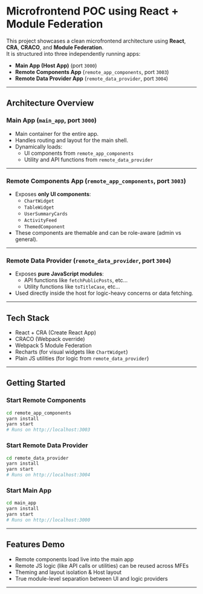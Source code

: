 # Microfrontend POC using React + Module Federation

This project showcases a clean microfrontend architecture using **React**, **CRA**, **CRACO**, and **Module Federation**.  
It is structured into three independently running apps:

- **Main App (Host App)** (port `3000`)
- **Remote Components App** (`remote_app_components`, port `3003`)
- **Remote Data Provider App** (`remote_data_provider`, port `3004`)

---

## Architecture Overview

### Main App (`main_app`, port `3000`)
- Main container for the entire app.
- Handles routing and layout for the main shell.
- Dynamically loads:
  - UI components from `remote_app_components`
  - Utility and API functions from `remote_data_provider`

---

### Remote Components App (`remote_app_components`, port `3003`)
- Exposes **only UI components**:
  - `ChartWidget`
  - `TableWidget`
  - `UserSummaryCards`
  - `ActivityFeed`
  - `ThemedComponent`
- These components are themable and can be role-aware (admin vs general).

---

### Remote Data Provider (`remote_data_provider`, port `3004`)
- Exposes **pure JavaScript modules**:
  - API functions like `fetchPublicPosts`, etc...
  - Utility functions like `toTitleCase`, etc...
- Used directly inside the host for logic-heavy concerns or data fetching.

---

## Tech Stack

- React + CRA (Create React App)
- CRACO (Webpack override)
- Webpack 5 Module Federation
- Recharts (for visual widgets like `ChartWidget`)
- Plain JS utilities (for logic from `remote_data_provider`)

---

## Getting Started

### Start Remote Components

```bash
cd remote_app_components
yarn install
yarn start
# Runs on http://localhost:3003
```

### Start Remote Data Provider

```bash
cd remote_data_provider
yarn install
yarn start
# Runs on http://localhost:3004
```

### Start Main App

```bash
cd main_app
yarn install
yarn start
# Runs on http://localhost:3000
```

---

## Features Demo

- Remote components load live into the main app
- Remote JS logic (like API calls or utilities) can be reused across MFEs
- Theming and layout isolation & Host layout
- True module-level separation between UI and logic providers

---
